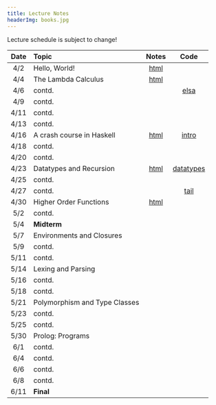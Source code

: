 ```yaml
---
title: Lecture Notes
headerImg: books.jpg
---
```


Lecture schedule is subject to change!

| Date       | Topic                         | Notes                     |  Code         |
|:----------:|:------------------------------|:-------------------------:|:-------------:|
| 4/2        | Hello, World!                 | [html][lec0]              |               |            
| 4/4        | The Lambda Calculus           | [html][lec1]              |               |
| 4/6        | contd.                        |                           | [elsa]        |
| 4/9        | contd.                        |                           |               |
| 4/11       | contd.                        |                           |               |
| 4/13       | contd.                        |                           |               |
| 4/16       | A crash course in Haskell     | [html][lec2]              | [intro]       |
| 4/18       | contd.                        |                           |               |
| 4/20       | contd.                        |                           |               |
| 4/23       | Datatypes and Recursion       | [html][lec3]              | [datatypes]   |
| 4/25       | contd.                        |                           |               |
| 4/27       | contd.                        |                           | [tail]        |
| 4/30       | Higher Order Functions        | [html][lec4]              |               |
| 5/2        | contd.                        |                           |               |
| 5/4        | **Midterm**                   |                           |               |
| 5/7        | Environments and Closures     |                           |               |
| 5/9        | contd.                        |                           |               |
| 5/11       | contd.                        |                           |               |
| 5/14       | Lexing and Parsing            |                           |               |
| 5/16       | contd.                        |                           |               |
| 5/18       | contd.                        |                           |               |
| 5/21       | Polymorphism and Type Classes |                           |               |
| 5/23       | contd.                        |                           |               |
| 5/25       | contd.                        |                           |               |
| 5/30       | Prolog: Programs              |                           |               |
| 6/1        | contd.                        |                           |               |
| 6/4        | contd.                        |                           |               |
| 6/6        | contd.                        |                           |               |
| 6/8        | contd.                        |                           |               |
| 6/11       | **Final**                     |                           |               |


<!--
## Discussions

| Date       | Topic                    | Notes         |  Code      |
|:----------:|:-------------------------|:-------------:|:----------:|
| 4/11       | Lambda Calculus          | TBD           | TBD        |
-->


[lec0]: lectures/00-hello.html
[lec1]: lectures/01-lambda.html
[lec2]: lectures/02-haskell.html
[lec3]: lectures/03-datatypes.html
[lec4]: lectures/04-hof.html


[elsa]: https://github.com/ucsd-progsys/elsa
[intro]: /static/raw/Intro.hs
[datatypes]: /static/raw/Datatypes.hs
[tail]: /static/raw/Tail.hs
